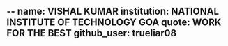 --
name: VISHAL KUMAR
institution: NATIONAL INSTITUTE OF TECHNOLOGY GOA
quote: WORK FOR THE BEST
github_user: trueliar08
--
